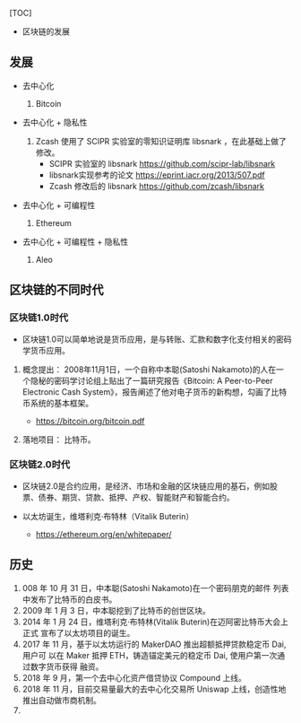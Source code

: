 [TOC]

- 区块链的发展

## 发展
- 去中心化
    1. Bitcoin

- 去中心化 + 隐私性
    1. Zcash 使用了 SCIPR 实验室的零知识证明库 libsnark ，在此基础上做了修改。
        - SCIPR 实验室的 libsnark https://github.com/scipr-lab/libsnark
        - libsnark实现参考的论文 https://eprint.iacr.org/2013/507.pdf
        - Zcash 修改后的 libsnark https://github.com/zcash/libsnark

- 去中心化 + 可编程性
    1. Ethereum

- 去中心化 + 可编程性 + 隐私性
    1. Aleo

## 区块链的不同时代
### 区块链1.0时代
- 区块链1.0可以简单地说是货币应用，是与转账、汇款和数字化支付相关的密码学货币应用。

1. 概念提出： 2008年11月1日，一个自称中本聪(Satoshi Nakamoto)的人在一个隐秘的密码学讨论组上贴出了一篇研究报告《Bitcoin: A Peer-to-Peer Electronic Cash System》，报告阐述了他对电子货币的新构想，勾画了比特币系统的基本框架。 
    - https://bitcoin.org/bitcoin.pdf

2. 落地项目： 比特币。 


### 区块链2.0时代
- 区块链2.0是合约应用，是经济、市场和金融的区块链应用的基石，例如股票、债券、期货、贷款、抵押、产权、智能财产和智能合约。

- 以太坊诞生，维塔利克·布特林（Vitalik Buterin）
    - https://ethereum.org/en/whitepaper/

## 历史
1. 008 年 10 月 31 日，中本聪(Satoshi Nakamoto)在一个密码朋克的邮件 列表中发布了比特币的白皮书。
2. 2009 年 1 月 3 日，中本聪挖到了比特币的创世区块。
3. 2014 年 1 月 24 日，维塔利克·布特林(Vitalik Buterin)在迈阿密比特币大会上正式 宣布了以太坊项目的诞生。
4. 2017 年 11 月，基于以太坊运行的 MakerDAO 推出超额抵押贷款稳定币 Dai, 用户可 以在 Maker 抵押 ETH，铸造锚定美元的稳定币 Dai, 使用户第一次通过数字货币获得 融资。
5. 2018 年 9 月，第一个去中心化资产借贷协议 Compound 上线。
6. 2018 年 11 月，目前交易量最大的去中心化交易所 Uniswap 上线，创造性地推出自动做市商机制。
7. 
